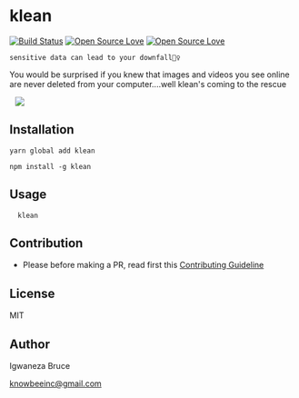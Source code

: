 # klean

[![Build Status](https://travis-ci.com/knowbee/klean.svg?token=yN9jXnk59suszMqNsJJb&branch=master)](https://travis-ci.com/knowbee/klean)
[![Open Source Love](https://badges.frapsoft.com/os/v1/open-source.svg?v=102)](https://github.com/ellerbrock/open-source-badge/)
[![Open Source Love](https://badges.frapsoft.com/os/mit/mit.svg?v=102)](https://github.com/ellerbrock/open-source-badge/)

    sensitive data can lead to your downfall🤷‍♀️

You would be surprised if you knew that images and videos you see online are never deleted from your computer....well klean's coming to the rescue

<p>
    <img src="https://raw.githubusercontent.com/knowbee/hosting/master/assets/klean.PNG" width="auto" height="auto" hspace="10"/>
   
</p>

## Installation

```
yarn global add klean
```

```
npm install -g klean
```

## Usage

```
  klean
```

## Contribution

- Please before making a PR, read first this [Contributing Guideline](./CONTRIBUTING.md)

## License

MIT

## Author

Igwaneza Bruce

<knowbeeinc@gmail.com>
